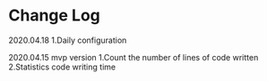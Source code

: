 # Change Log

2020.04.18
1.Daily configuration

2020.04.15 mvp version
1.Count the number of lines of code written
2.Statistics code writing time